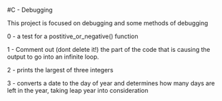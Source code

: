#C - Debugging

This project is focused on debugging and some methods of debugging

0 - a test for a postitive_or_negative() function

1 - Comment out (dont delete it!) the part of the code that is causing the output to go into an infinite loop.

2 - prints the largest of three integers

3 - converts a date to the day of year and determines how many days are left in the year, taking leap year into consideration

